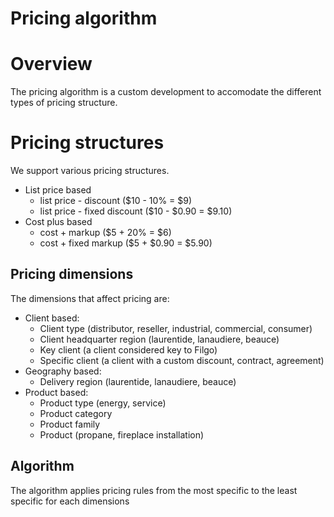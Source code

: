 # Pricing algorithm

# Overview
The pricing algorithm is a custom development to accomodate the different types of pricing structure. 

# Pricing structures
We support various pricing structures.
- List price based
  - list price - discount ($10 - 10% = $9)
  - list price - fixed discount ($10 - $0.90 = $9.10)
- Cost plus based
  - cost + markup ($5 + 20% = $6)
  - cost + fixed markup ($5 + $0.90 = $5.90)
  
  
## Pricing dimensions
The dimensions that affect pricing are:
- Client based:
  - Client type (distributor, reseller, industrial, commercial, consumer)
  - Client headquarter region (laurentide, lanaudiere, beauce)
  - Key client (a client considered key to Filgo)
  - Specific client (a client with a custom discount, contract, agreement)
- Geography based:
  - Delivery region (laurentide, lanaudiere, beauce)
- Product based:
  - Product type (energy, service)
  - Product category
  - Product family 
  - Product (propane, fireplace installation)


## Algorithm
The algorithm applies pricing rules from the most specific to the least specific for each dimensions






